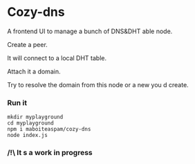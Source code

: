 # Cozy-dns

A frontend UI to manage a bunch of DNS&DHT able node.

Create a peer.

It will connect to a local DHT table.

Attach it a domain.

Try to resolve the domain from this node or a new you d create.


### Run it

```
mkdir myplayground
cd myplayground
npm i maboiteaspam/cozy-dns
node index.js
```

### /!\ It s a work in progress

